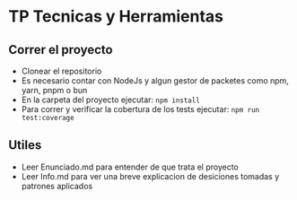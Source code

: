 # TP Tecnicas y Herramientas #

## Correr el proyecto ##
- Clonear el repositorio
- Es necesario contar con NodeJs y algun gestor de packetes como npm, yarn, pnpm o bun
- En la carpeta del proyecto ejecutar: `npm install`
- Para correr y verificar la cobertura de los tests ejecutar: `npm run test:coverage`

## Utiles ##
- Leer Enunciado.md para entender de que trata el proyecto
- Leer Info.md para ver una breve explicacion de desiciones tomadas y patrones aplicados